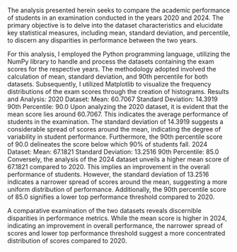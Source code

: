 The analysis presented herein seeks to compare the academic performance of students in an examination conducted in the years 2020 and 2024. The primary objective is to delve into the dataset characteristics and elucidate key statistical measures, including mean, standard deviation, and percentile, to discern any disparities in performance between the two years.


For this analysis, I employed the Python programming language, utilizing the NumPy library to handle and process the datasets containing the exam scores for the respective years. The methodology adopted involved the calculation of mean, standard deviation, and 90th percentile for both datasets. Subsequently, I utilized Matplotlib to visualize the frequency distributions of the exam scores through the creation of histograms.
Results and Analysis:
2020 Dataset:
Mean: 60.7067
Standard Deviation: 14.3919
90th Percentile: 90.0
Upon analyzing the 2020 dataset, it is evident that the mean score lies around 60.7067. This indicates the average performance of students in the examination. The standard deviation of 14.3919 suggests a considerable spread of scores around the mean, indicating the degree of variability in student performance. Furthermore, the 90th percentile score of 90.0 delineates the score below which 90% of students fall.
2024 Dataset:
Mean: 67.1821
Standard Deviation: 13.2516
90th Percentile: 85.0
Conversely, the analysis of the 2024 dataset unveils a higher mean score of 67.1821 compared to 2020. This implies an improvement in the overall performance of students. However, the standard deviation of 13.2516 indicates a narrower spread of scores around the mean, suggesting a more uniform distribution of performance. Additionally, the 90th percentile score of 85.0 signifies a lower top performance threshold compared to 2020.


A comparative examination of the two datasets reveals discernible disparities in performance metrics. While the mean score is higher in 2024, indicating an improvement in overall performance, the narrower spread of scores and lower top performance threshold suggest a more concentrated distribution of scores compared to 2020.
